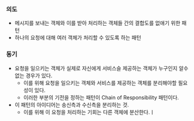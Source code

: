 ### 의도

- 메시지를 보내는 객체와 이를 받아 처리하는 객체들 간의 결합도를 없애기 위한 패턴
- 하나의 요청에 대해 여러 객체가 처리할 수 있도록 하는 패턴

### 동기

- 요청을 일으키는 객체가 실제로 자신에게 서비스슬 제공하는 객체가 누구인지 알수 없는 경우가 있다.
    - 이를 위해 요청을 일으키는 객체와 서비스를 제공하는 객체를 분리해야할 필요성이 있다.
    - 이러한 부분의 기전을 정하는 패턴이 Chain of Responsibility 패턴이다.
- 이 패턴의 아이디어는 송신측과 수신측을 분리하는 것.
    - 이를 위해 이 요청을 처리하는 기회는 다른 객체에 분산한다.ㅣ